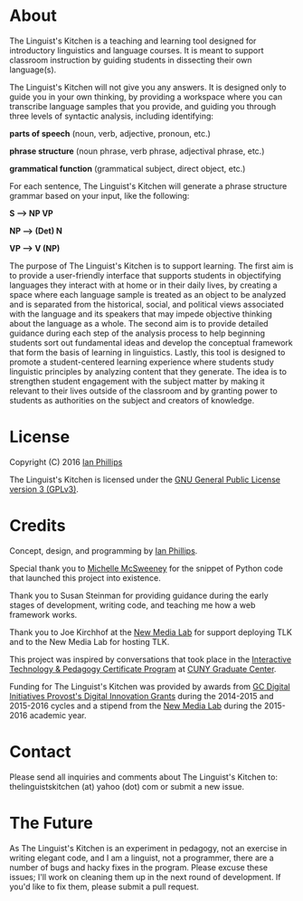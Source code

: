 # About

The Linguist's Kitchen is a teaching and learning tool designed for 
introductory linguistics and language courses. It is meant to support classroom 
instruction by guiding students in dissecting their own language(s). 

The Linguist's Kitchen will not give you any answers. It is designed only to 
guide you in your own thinking, by providing a workspace where you can transcribe language 
samples that you provide, and guiding you through three levels 
of syntactic analysis, including identifying:

**parts of speech** (noun, verb, adjective, 
pronoun, etc.)

**phrase structure** (noun phrase, verb phrase, adjectival 
phrase, etc.)

**grammatical function** (grammatical subject, direct object, etc.)

For each sentence, The Linguist's Kitchen will generate a phrase structure grammar 
based on your input, like the following: 

**S --> NP VP**

**NP --> (Det) N**

**VP --> V (NP)**

The purpose of The Linguist's Kitchen is to support learning. The first aim is to provide a user-friendly interface that supports students in objectifying languages they interact with at home or in their daily lives, by creating a space where each language sample is treated as an object to be analyzed and is separated from the historical, social, and political views associated with the language and its speakers that may impede objective thinking about the language as a whole. The second aim is to  provide detailed guidance during each step of the analysis process to help beginning students sort out fundamental  ideas and develop the conceptual framework that form the basis of learning in linguistics. Lastly, this tool is designed to promote a student-centered learning experience where students study linguistic principles by analyzing content that they generate. The idea is to strengthen student engagement with the subject matter by making it relevant to their lives outside of the classroom and by granting power to students as authorities on the subject and creators of knowledge.


# License
Copyright (C) 2016 [Ian Phillips](http://ianphillips.commons.gc.cuny.edu/)

The Linguist's Kitchen is licensed under the [GNU General Public License version 3 (GPLv3)](https://www.gnu.org/licenses/gpl-3.0-standalone.html).


# Credits
Concept, design, and programming by [Ian Phillips](http://ianphillips.commons.gc.cuny.edu/).

Special thank you to [Michelle McSweeney](http://michelleajohnson.com/) for the snippet of Python code that launched this project into existence.

Thank you to Susan Steinman for providing guidance during the early stages of development, writing code, and teaching me how a web framework works.

Thank you to Joe Kirchhof at the [New Media Lab](http://newmedialab.cuny.edu/) for support deploying TLK and to the New Media Lab for hosting TLK.

This project was inspired by conversations that took place in the [Interactive Technology & Pedagogy Certificate Program](https://gc.cuny.edu/Page-Elements/Academics-Research-Centers-Initiatives/Certificate-Programs/Interactive-Technology-and-Pedagogy) at [CUNY Graduate Center](https://gc.cuny.edu/home). 

Funding for The Linguist's Kitchen was provided by awards from [GC Digital Initiatives Provost's Digital Innovation Grants](https://gcdi.commons.gc.cuny.edu/category/provosts-digital-innovation-grants/) during the 2014-2015 and 2015-2016 cycles and a stipend from the [New Media Lab](http://newmedialab.cuny.edu/) during the 2015-2016 academic year.


# Contact
Please send all inquiries and comments about The Linguist's Kitchen to: thelinguistskitchen (at) yahoo (dot) com or submit a new issue.


# The Future
As The Linguist's Kitchen is an experiment in pedagogy, not an exercise in writing elegant code, and I am a linguist, not a programmer, there are a number of bugs and hacky fixes in the program. Please excuse these issues; I'll work on cleaning them up in the next round of development. If you'd like to fix them, please submit a pull request.
